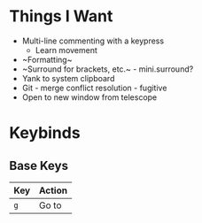 # Things I Want

- Multi-line commenting with a keypress
  - Learn movement
- ~Formatting~
- ~Surround for brackets, etc.~ - mini.surround?
- Yank to system clipboard
- Git - merge conflict resolution - fugitive
- Open to new window from telescope

# Keybinds

## Base Keys

| Key | Action |
| --- | ------ |
|       `g` | Go to  |

